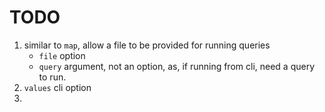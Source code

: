 TODO
====

1. similar to `map`, allow a file to be provided for running queries
	-	`file` option
	-	`query` argument, not an option, as, if running from cli, need a query to run. 
2. `values` cli option
3. 
